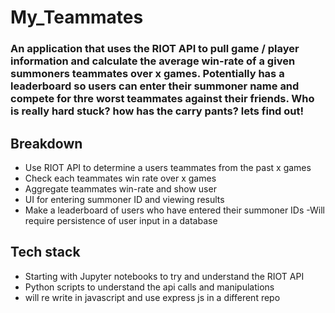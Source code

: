 # My_Teammates

### An application that uses the RIOT API to pull game / player information and calculate the average win-rate of a given summoners teammates over x games.  Potentially has a leaderboard so users can enter their summoner name and compete for thre worst teammates against their friends.  Who is really hard stuck?   how has the carry pants?  lets find out!

## Breakdown

- Use RIOT API to determine a users teammates from the past x games
- Check each teammates win rate  over x games 
- Aggregate teammates win-rate and show user
- UI for entering summoner ID and viewing results
- Make a leaderboard of users who have entered their summoner IDs
 -Will require persistence of user input in a database

## Tech stack

- Starting with Jupyter notebooks to try and understand the RIOT API
- Python scripts to understand the api calls and manipulations
- will re write in javascript and use express js in a different repo
